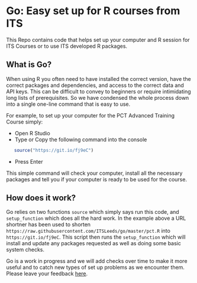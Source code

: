 Go: Easy set up for R courses from ITS
================

This Repo contains code that helps set up your computer and R session
for ITS Courses or to use ITS developed R packages.

## What is Go?

When using R you often need to have installed the correct version, have
the correct packages and dependencies, and access to the correct data
and API keys. This can be difficult to convey to beginners or require
intimidating long lists of prerequisites. So we have condensed the whole
process down into a single one-line command that is easy to use.

For example, to set up your computer for the PCT Advanced Training
Course simply:

  - Open R Studio
  - Type or Copy the following command into the console

<!-- end list -->

``` r
   source("https://git.io/fj9eC")
```

  - Press Enter

This simple command will check your computer, install all the necessary
packages and tell you if your computer is ready to be used for the
course.

## How does it work?

Go relies on two functions `source` which simply says run this code, and
`setup_function` which does all the hard work. In the example above a
URL shortner has been used to shorten
`https://raw.githubusercontent.com/ITSLeeds/go/master/pct.R` into
`https://git.io/fj9eC`. This script then runs the `setup_function` which
will install and update any packages requested as well as doing some
basic system checks.

Go is a work in progress and we will add checks over time to make it
more useful and to catch new types of set up problems as we encounter
them. Please leave your feedback
[here](https://github.com/ITSLeeds/go/issues).

